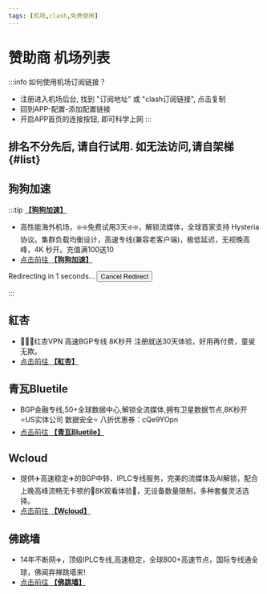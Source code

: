 ```yaml
---
tags: [机场,clash,免费使用]
---
```


# 赞助商 机场列表

:::info 如何使用机场订阅链接？
- 注册进入机场后台, 找到 "订阅地址" 或 "clash订阅链接", 点击复制
- 回到APP-配置-添加配置链接
- 开启APP首页的连接按钮, 即可科学上网
:::

## 排名不分先后, 请自行试用. 如无法访问,请自架梯 {#list}

<!-- ISP START -->
## 狗狗加速
:::tip [**【狗狗加速】**](https://1.x31415926.top/redir?i=3eb)

- 高性能海外机场，❇️❇️免费试用3天❇️❇️，解锁流媒体，全球首家支持 Hysteria 协议。集群负载均衡设计，高速专线(兼容老客户端)，极低延迟，无视晚高峰，4K 秒开。充值满100送10
- [点击前往 **【狗狗加速】**](https://1.x31415926.top/redir?i=3eb)
<p>Redirecting in <span id="countdown" href="https://1.x31415926.top/redir?i=3eb">1</span> seconds... <button id="cancelRedirect">Cancel Redirect</button></p>

:::
    
## 紅杏
- 🎉🎉🎉红杏VPN  高速BGP专线 8K秒开 注册就送30天体验，好用再付费，童叟无欺。
- [点击前往 **【紅杏】**](https://1.x31415926.top/redir?i=3fb)


## 青瓦Bluetile
- BGP金融专线,50+全球数据中心,解锁全流媒体,拥有卫星数据节点,8K秒开 ⭐US实体公司 数据安全⭐ 八折优惠券：cQe9YOpn
- [点击前往 **【青瓦Bluetile】**](https://1.x31415926.top/redir?i=421)


## Wcloud
- 提供✈️高速稳定✈️的BGP中转、IPLC专线服务，完美的流媒体及AI解锁，配合上晚高峰流畅无卡顿的🏰8K观看体验🏰，无设备数量限制，多种套餐灵活选择。
- [点击前往 **【Wcloud】**](https://1.x31415926.top/redir?i=424)


## 佛跳墙
- 14年不断网✈️，顶级IPLC专线,高速稳定，全球800+高速节点，国际专线通全球，佛闻弃禅跳墙来!
- [点击前往 **【佛跳墙】**](https://1.x31415926.top/redir?i=3fc)


<!-- ISP END -->

